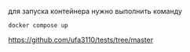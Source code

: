 для запуска контейнера нужно выполнить команду

`docker compose up`



https://github.com/ufa3110/tests/tree/master